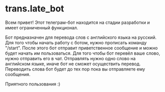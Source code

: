 # trans.late_bot
Всем привет!
Этот телеграм-бот находится на стадии разработки и имеет ограниченный функционал.

Бот предназначен для перевода слов с английского языка на русский.
Для того чтобы начать работу с ботом, нужно прописать команду "/start".
После этого бот отправит приветственное сообщение и можно будет начать им пользоваться.
Для того чтобы бот перевёл ваше слово, нужно отправить его в чат. Отправлять нужно одно слово на английском языке, иначе
бот не сможет осуществить перевод. Переводить слова бот будет до тех пор пока вы отправляете ему сообщения.

Приятного пользования :)
